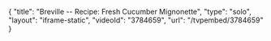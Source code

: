 {
    "title": "Breville -- Recipe: Fresh Cucumber Mignonette",
    "type": "solo",
    "layout": "iframe-static",
    "videoId": "3784659",
    "url": "\/tvpembed\/3784659"
}